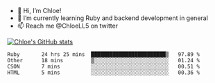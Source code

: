 - 💞️  Hi, I’m Chloe!
- 🌱  I’m currently learning Ruby and backend development in general
- 📫  Reach me @ChloeLL5 on twitter

[![Chloe's GitHub stats](https://github-readme-stats.vercel.app/api?username=chloell5&count_private=true&theme=cobalt&show_icons=true)](https://github.com/anuraghazra/github-readme-stats)

<!--START_SECTION:waka-->
```text
Ruby       24 hrs 25 mins  ████████████████████████▒   97.89 % 
Other      18 mins         ▒░░░░░░░░░░░░░░░░░░░░░░░░   01.24 % 
CSON       7 mins          ░░░░░░░░░░░░░░░░░░░░░░░░░   00.51 % 
HTML       5 mins          ░░░░░░░░░░░░░░░░░░░░░░░░░   00.36 % 
```
<!--END_SECTION:waka-->
